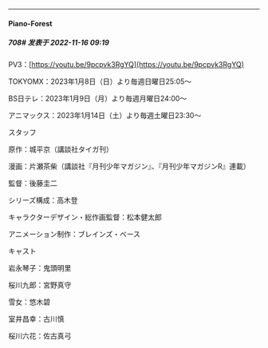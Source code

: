 

*****

####  Piano-Forest  
##### 708#       发表于 2022-11-16 09:19

PV3：[https://youtu.be/9pcpvk3RgYQ](https://youtu.be/9pcpvk3RgYQ)

TOKYOMX：2023年1月8日（日）より毎週日曜日25:05～

BS日テレ：2023年1月9日（月）より毎週月曜日24:00～

アニマックス：2023年1月14日（土）より毎週土曜日23:30～

スタッフ

原作：城平京（講談社タイガ刊）

漫画：片瀬茶柴（講談社『月刊少年マガジン』、『月刊少年マガジンR』連載）

監督：後藤圭二

シリーズ構成：高木登

キャラクターデザイン・総作画監督：松本健太郎

アニメーション制作：ブレインズ・ベース

キャスト

岩永琴子：鬼頭明里

桜川九郎：宮野真守

雪女：悠木碧

室井昌幸：古川慎

桜川六花：佐古真弓

